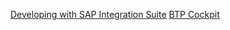 [Developing with SAP Integration Suite](https://learning.sap.com/learning-journeys/developing-with-sap-integration-suite)
[BTP Cockpit](https://cockpit.hanatrial.ondemand.com/trial/#/home/trial)
